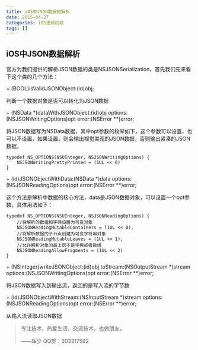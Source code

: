 ```yaml
---
title: iOS中JSON数据的解析
date: 2015-04-27
categories: iOS逻辑初窥
tags: []
---
```

## iOS中JSON数据解析

官方为我们提供的解析JSON数据的类是NSJSONSerialization，首先我们先来看下这个类的几个方法：

\+ (BOOL)isValidJSONObject:(id)obj;

判断一个数据对象是否可以转化为JSON数据

\+ (NSData *)dataWithJSONObject:(id)obj options:(NSJSONWritingOptions)opt error:(NSError **)error;

将JSON数据写为NSData数据，其中opt参数的枚举如下，这个参数可以设置，也可以不设置，如果设置，则会输出视觉美观的JSON数据，否则输出紧凑的JSON数据。

```
typedef NS_OPTIONS(NSUInteger, NSJSONWritingOptions) {
    NSJSONWritingPrettyPrinted = (1UL << 0)
}
```

\+ (id)JSONObjectWithData:(NSData *)data options:(NSJSONReadingOptions)opt error:(NSError **)error;

这个方法是解析中数据的核心方法，data是JSON数据对象，可以设置一个opt参数，具体用法如下：

```
typedef NS_OPTIONS(NSUInteger, NSJSONReadingOptions) {
    //将解析的数组和字典设置为可变对象
    NSJSONReadingMutableContainers = (1UL << 0),
    //将解析数据的子节点创建为可变字符串对象
    NSJSONReadingMutableLeaves = (1UL << 1),
    //允许解析对象的最上层不是字典或者数组
    NSJSONReadingAllowFragments = (1UL << 2)
}
```

\+ (NSInteger)writeJSONObject:(id)obj toStream:(NSOutputStream *)stream options:(NSJSONWritingOptions)opt error:(NSError **)error;

将JSON数据写入到输出流，返回的是写入流的字节数

\+ (id)JSONObjectWithStream:(NSInputStream *)stream options:(NSJSONReadingOptions)opt error:(NSError **)error;

从输入流读取JSON数据

> 专注技术，热爱生活，交流技术，也做朋友。
> 
> ——珲少 QQ群：203317592
